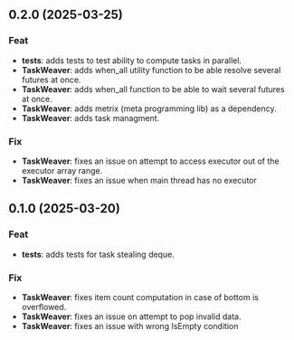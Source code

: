 ## 0.2.0 (2025-03-25)

### Feat

- **tests**: adds tests to test ability to compute tasks in parallel.
- **TaskWeaver**: adds when_all utility function to be able resolve several futures at once.
- **TaskWeaver**: adds when_all function to be able to wait several futures at once.
- **TaskWeaver**: adds metrix (meta programming lib) as a dependency.
- **TaskWeaver**: adds task managment.

### Fix

- **TaskWeaver**: fixes an issue on attempt to access executor out of the executor array range.
- **TaskWeaver**: fixes an issue when main thread has no executor

## 0.1.0 (2025-03-20)

### Feat

- **tests**: adds tests for task stealing deque.

### Fix

- **TaskWeaver**: fixes item count computation in case of bottom is overflowed.
- **TaskWeaver**: fixes an issue on attempt to pop invalid data.
- **TaskWeaver**: fixes an issue with wrong IsEmpty condition
